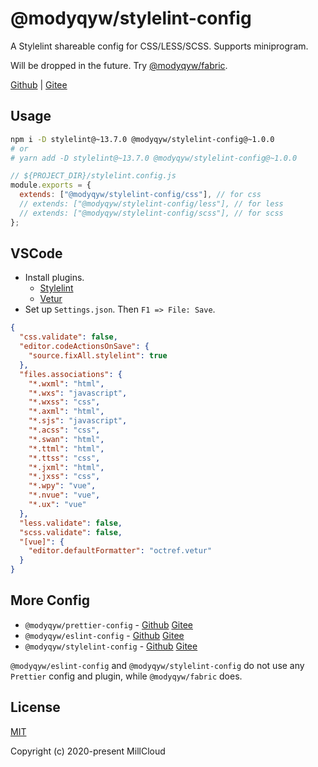 # @modyqyw/stylelint-config

A Stylelint shareable config for CSS/LESS/SCSS. Supports miniprogram.

Will be dropped in the future. Try [@modyqyw/fabric](#more-configs).

[Github](https://github.com/MillCloud/stylelint-config#readme) | [Gitee](https://gitee.com/millcloud/stylelint-config#readme)

## Usage

```sh
npm i -D stylelint@~13.7.0 @modyqyw/stylelint-config@~1.0.0
# or
# yarn add -D stylelint@~13.7.0 @modyqyw/stylelint-config@~1.0.0
```

```js
// ${PROJECT_DIR}/stylelint.config.js
module.exports = {
  extends: ["@modyqyw/stylelint-config/css"], // for css
  // extends: ["@modyqyw/stylelint-config/less"], // for less
  // extends: ["@modyqyw/stylelint-config/scss"], // for scss
};
```

## VSCode

- Install plugins.
  - [Stylelint](https://marketplace.visualstudio.com/items?itemName=stylelint.vscode-stylelint)
  - [Vetur](https://marketplace.visualstudio.com/items?itemName=octref.vetur)
- Set up `Settings.json`. Then `F1 => File: Save`.

```json
{
  "css.validate": false,
  "editor.codeActionsOnSave": {
    "source.fixAll.stylelint": true
  },
  "files.associations": {
    "*.wxml": "html",
    "*.wxs": "javascript",
    "*.wxss": "css",
    "*.axml": "html",
    "*.sjs": "javascript",
    "*.acss": "css",
    "*.swan": "html",
    "*.ttml": "html",
    "*.ttss": "css",
    "*.jxml": "html",
    "*.jxss": "css",
    "*.wpy": "vue",
    "*.nvue": "vue",
    "*.ux": "vue"
  },
  "less.validate": false,
  "scss.validate": false,
  "[vue]": {
    "editor.defaultFormatter": "octref.vetur"
  }
}
```

## More Config

- `@modyqyw/prettier-config` - [Github](https://github.com/MillCloud/prettier-config#readme) [Gitee](https://gitee.com/millcloud/prettier-config#readme)
- `@modyqyw/eslint-config` - [Github](https://github.com/MillCloud/eslint-config#readme) [Gitee](https://gitee.com/millcloud/eslint-config#readme)
- `@modyqyw/stylelint-config` - [Github](https://github.com/MillCloud/stylelint-config#readme) [Gitee](https://gitee.com/millcloud/stylelint-config#readme)

`@modyqyw/eslint-config` and `@modyqyw/stylelint-config` do not use any `Prettier` config and plugin, while `@modyqyw/fabric` does.

## License

[MIT](./LICENSE)

Copyright (c) 2020-present MillCloud
